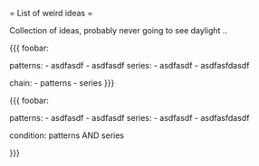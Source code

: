 = List of weird ideas =

Collection of ideas, probably never going to see daylight ..

{{{
foobar:

  patterns:
    - asdfasdf
    - asdfasdf
  series:
    - asdfasdf
    - asdfasfdasdf
  
  chain:
    - patterns
    - series
}}}

{{{
foobar:

  patterns:
    - asdfasdf
    - asdfasdf
  series:
    - asdfasdf
    - asdfasfdasdf

  condition: patterns AND series
  
}}}